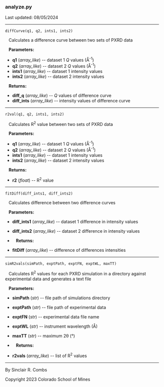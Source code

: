 ### analyze.py

Last updated: 08/05/2024

---
`diffCurve(q1, q2, ints1, ints2)`

&nbsp;&nbsp; Calculates a difference curve between two sets of PXRD data

&nbsp;&nbsp; **Parameters:**

* **q1** (*array_like*) -- dataset 1 *Q* values (Å<sup>-1</sup>)
* **q2** (*array_like*) -- dataset 2 *Q* values (Å<sup>-1</sup>)
* **ints1** (*array_like*) -- dataset 1 intensity values
* **ints2** (*array_like*) -- dataset 2 intensity values

&nbsp;&nbsp; **Returns:**

* **diff_q** (*array_like*) -- *Q* values of difference curve
* **diff_ints** (*array_like*) -- intensity values of difference curve

---
`r2val(q1, q2, ints1, ints2)`

&nbsp;&nbsp; Calculates R<sup>2</sup> value between two sets of PXRD data

&nbsp;&nbsp; **Parameters:**

* **q1** (*array_like*) -- dataset 1 *Q* values (Å<sup>-1</sup>)
* **q2** (*array_like*) -- dataset 2 *Q* values (Å<sup>-1</sup>)
* **ints1** (*array_like*) -- dataset 1 intensity values
* **ints2** (*array_like*) -- dataset 2 intensity values

&nbsp;&nbsp; **Returns:**

* **r2** (*float*) -- R<sup>2</sup> value

---
`fitDiff(diff_ints1, diff_ints2)`

&nbsp;&nbsp; Calculates difference between two difference curves

&nbsp;&nbsp; **Parameters:**

* **diff_ints1** (*array_like*) -- dataset 1 difference in intensity values
* **diff_ints2** (*array_like*) -- dataset 2 difference in intensity values

* &nbsp;&nbsp; **Returns:**

* **fitDiff** (*array_like*) -- difference of differences intensities

---
`simR2vals(simPath, exptPath, exptFN, exptWL, maxTT)`

&nbsp;&nbsp; Calculates R<sup>2</sup> values for each PXRD simulation in a directory against experimental data and generates a text file

&nbsp;&nbsp; **Parameters:**

* **simPath** (*str*) -- file path of simulations directory
* **exptPath** (*str*) -- file path of experimental data
* **exptFN** (*str*) -- experimental data file name
* **exptWL** (*str*) -- instrument wavelength (Å)
* **maxTT** (*str*) -- maximum 2θ (°)

* &nbsp;&nbsp; **Returns:**

* **r2vals** (*array_like*) -- list of R<sup>2</sup> values

---
By Sinclair R. Combs

Copyright 2023 Colorado School of Mines
